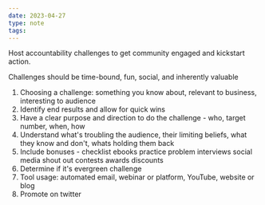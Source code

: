 ```yaml
---
date: 2023-04-27
type: note
tags: 
---
```


Host accountability challenges to get community engaged and kickstart action.

Challenges should be time-bound, fun, social, and inherently valuable

1. Choosing a challenge: something you know about, relevant to business, interesting to audience
2. Identify end results and allow for quick wins
3. Have a clear purpose and direction to do the challenge - who, target number, when, how
4. Understand what's troubling the audience, their limiting beliefs, what they know and don't, whats holding them back
5. Include bonuses - checklist ebooks practice problem interviews social media shout out contests awards discounts
6. Determine if it's evergreen challenge
7. Tool usage: automated email, webinar or platform, YouTube, website or blog
8. Promote on twitter

